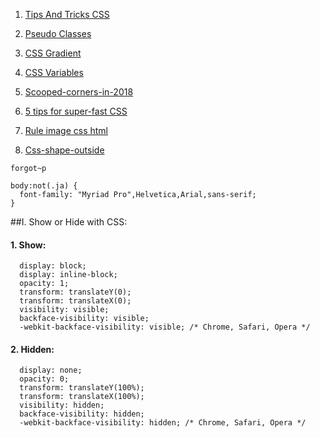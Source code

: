 1. [Tips And Tricks CSS](https://github.com/daodc/Front-End-Develop-Technicals/blob/master/Tips_and_tricks_css.md)

1. [Pseudo Classes](https://github.com/daodc/Front-End-Develop-Technicals/blob/master/Pseudo-classes.md)

1. [CSS Gradient](https://github.com/daodc/Front-End-Develop-Technicals/blob/master/Css-gradient.md)

1. [CSS Variables](https://github.com/daodc/Front-End-Develop-Technicals/blob/master/Css-variables.md)

1. [Scooped-corners-in-2018](https://css-tricks.com/scooped-corners-in-2018/)

1. [5 tips for super-fast CSS](https://www.creativebloq.com/how-to/5-tips-for-super-fast-css)

1. [Rule image css html](https://github.com/daodc/Front-End-Develop-Technicals/blob/master/Rule-image-css-html.md)

1. [Css-shape-outside](https://github.com/daodc/Front-End-Develop-Technicals/blob/master/Css-shape-outside.md)

```javascripts 
forgot~p 
```

```javascripts
body:not(.ja) {
  font-family: "Myriad Pro",Helvetica,Arial,sans-serif;
}
```
##I. Show or Hide with CSS:

#### 1. Show:

```javascripts
  display: block;
  display: inline-block;
  opacity: 1;
  transform: translateY(0);
  transform: translateX(0);
  visibility: visible;
  backface-visibility: visible;
  -webkit-backface-visibility: visible; /* Chrome, Safari, Opera */
```

#### 2. Hidden:

```javascripts
  display: none;
  opacity: 0;
  transform: translateY(100%);
  transform: translateX(100%);
  visibility: hidden;
  backface-visibility: hidden;
  -webkit-backface-visibility: hidden; /* Chrome, Safari, Opera */
```
